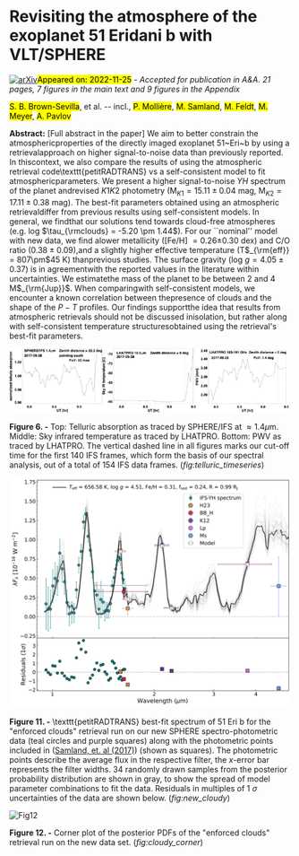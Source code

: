 <div class="macros" style="visibility:hidden;">
$\newcommand{\ensuremath}{}$
$\newcommand{\xspace}{}$
$\newcommand{\object}[1]{\texttt{#1}}$
$\newcommand{\farcs}{{.}''}$
$\newcommand{\farcm}{{.}'}$
$\newcommand{\arcsec}{''}$
$\newcommand{\arcmin}{'}$
$\newcommand{\ion}[2]{#1#2}$
$\newcommand{\textsc}[1]{\textrm{#1}}$
$\newcommand{\hl}[1]{\textrm{#1}}$
$\newcommand{\SubItem}[1]{$
$    {\setlength\itemindent{15pt} \item[-] #1}$
$}$
$\newcommand{\arraystretch}{1.5}$
$\newcommand{\arraystretch}{1.5}$</div>

<div class="macros" style="visibility:hidden;">
$\newcommand{\ensuremath}{}$
$\newcommand{\xspace}{}$
$\newcommand{\object}[1]{\texttt{#1}}$
$\newcommand{\farcs}{{.}''}$
$\newcommand{\farcm}{{.}'}$
$\newcommand{\arcsec}{''}$
$\newcommand{\arcmin}{'}$
$\newcommand{\ion}[2]{#1#2}$
$\newcommand{\textsc}[1]{\textrm{#1}}$
$\newcommand{\hl}[1]{\textrm{#1}}$
$\newcommand{\SubItem}[1]{$
$    {\setlength\itemindent{15pt} \item[-] #1}$
$}$
$\newcommand{\arraystretch}{1.5}$
$\newcommand{\arraystretch}{1.5}$</div>



<div id="title">

# Revisiting the atmosphere of the exoplanet 51 Eridani b with VLT/SPHERE

</div>
<div id="comments">

[![arXiv](https://img.shields.io/badge/arXiv-2211.14330-b31b1b.svg)](https://arxiv.org/abs/2211.14330)<mark>Appeared on: 2022-11-25</mark> - _Accepted for publication in A&A. 21 pages, 7 figures in the main text and 9 figures in the Appendix_

</div>
<div id="authors">

<mark><mark>S. B. Brown-Sevilla</mark></mark>, et al. -- incl., <mark><mark>P. Mollière</mark></mark>, <mark><mark>M. Samland</mark></mark>, <mark><mark>M. Feldt</mark></mark>, <mark><mark>M. Meyer</mark></mark>, <mark><mark>A. Pavlov</mark></mark>

</div>
<div id="abstract">

**Abstract:** [Full abstract in the paper] We aim to better constrain the atmosphericproperties of the directly imaged exoplanet 51~Eri~b by using a retrievalapproach on higher signal-to-noise data than previously reported. In thiscontext, we also compare the results of using the atmospheric retrieval code\texttt{petitRADTRANS} vs a self-consistent model to fit atmosphericparameters. We present a higher signal-to-noise $YH$ spectrum of the planet andrevised $K1K2$ photometry (M$_{K1} = 15.11 \pm 0.04$ mag, M$_{K2} = 17.11 \pm0.38$ mag). The best-fit parameters obtained using an atmospheric retrievaldiffer from previous results using self-consistent models. In general, we findthat our solutions tend towards cloud-free atmospheres (e.g. log $\tau_{\rmclouds} = -5.20 \pm 1.44$). For our ``nominal'' model with new data, we find alower metallicity ([Fe/H] $= 0.26\pm$0.30 dex) and C/O ratio ($0.38\pm0.09$),and a slightly higher effective temperature (T$_{\rm{eff}} = 807\pm$45 K) thanprevious studies. The surface gravity (log $g = 4.05\pm0.37$) is in agreementwith the reported values in the literature within uncertainties. We estimatethe mass of the planet to be between 2 and 4 M$_{\rm{Jup}}$. When comparingwith self-consistent models, we encounter a known correlation between thepresence of clouds and the shape of the $P-T$ profiles. Our findings supportthe idea that results from atmospheric retrievals should not be discussed inisolation, but rather along with self-consistent temperature structuresobtained using the retrieval's best-fit parameters.

</div>

<div id="div_fig1">

<img src="tmp_2211.14330/./figures/TelluricAbsportionIFS_1p4mu_20170928.png" alt="Fig6.1" width="33%"/><img src="tmp_2211.14330/./figures/SkyIRtemp_LHATPRO_20170928.png" alt="Fig6.2" width="33%"/><img src="tmp_2211.14330/./figures/PWV_LHATPRO_20170928.png" alt="Fig6.3" width="33%"/>

**Figure 6. -** Top: Telluric absorption as traced by SPHERE/IFS at $\approx 1.4\mu$m. Middle: Sky infrared temperature as traced by LHATPRO. Bottom: PWV as traced by LHATPRO.  The vertical dashed line in all figures marks our cut-off time for the first 140 IFS frames, which form the basis of our spectral analysis, out of a total of 154 IFS data frames. (*fig:telluric_timeseries*)

</div>
<div id="div_fig2">

<img src="tmp_2211.14330/./figures/spec_new_clouds.png" alt="Fig11" width="100%"/>

**Figure 11. -** \texttt{petitRADTRANS} best-fit spectrum of 51 Eri b for the "enforced clouds" retrieval run on our new SPHERE spectro-photometric data (teal circles and purple squares) along with the photometric points included in  ([Samland, et. al (2017)](https://ui.adsabs.harvard.edu/abs/2017A&A...603A..57S)) (shown as squares). The photometric points describe the average flux in the respective filter, the _x_-error bar represents the filter widths. 34 randomly drawn samples from the posterior probability distribution are shown in gray, to show the spread of model parameter combinations to fit the data. Residuals in multiples of 1 $\sigma$ uncertainties of the data are shown below. (*fig:new_cloudy*)

</div>
<div id="div_fig3">

<img src="tmp_2211.14330/./figures/corner_new_clouds.png" alt="Fig12" width="100%"/>

**Figure 12. -** Corner plot of the posterior PDFs of the "enforced clouds" retrieval run on the new data set. (*fig:cloudy_corner*)

</div>